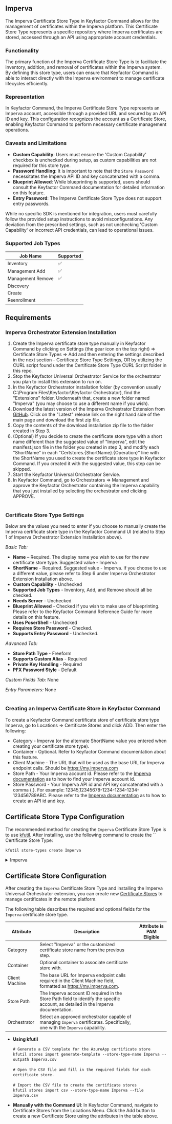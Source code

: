 ## Imperva

The Imperva Certificate Store Type in Keyfactor Command allows for the management of certificates within the Imperva platform. This Certificate Store Type represents a specific repository where Imperva certificates are stored, accessed through an API using appropriate account credentials.

### Functionality
The primary function of the Imperva Certificate Store Type is to facilitate the inventory, addition, and removal of certificates within the Imperva system. By defining this store type, users can ensure that Keyfactor Command is able to interact directly with the Imperva environment to manage certificate lifecycles efficiently.

### Representation
In Keyfactor Command, the Imperva Certificate Store Type represents an Imperva account, accessible through a provided URL and secured by an API ID and key. This configuration recognizes the account as a Certificate Store, enabling Keyfactor Command to perform necessary certificate management operations.

### Caveats and Limitations
- **Custom Capability**: Users must ensure the 'Custom Capability' checkbox is unchecked during setup, as custom capabilities are not required for this store type.
- **Password Handling**: It is important to note that the `Store Password` necessitates the Imperva API ID and key concatenated with a comma.
- **Blueprint Allowed**: While blueprinting is supported, users should consult the Keyfactor Command documentation for detailed information on this feature.
- **Entry Password**: The Imperva Certificate Store Type does not support entry passwords.

While no specific SDK is mentioned for integration, users must carefully follow the provided setup instructions to avoid misconfigurations. Any deviation from the prescribed settings, such as not unchecking 'Custom Capability' or incorrect API credentials, can lead to operational issues.



### Supported Job Types

| Job Name | Supported |
| -------- | --------- |
| Inventory | ✅ |
| Management Add | ✅ |
| Management Remove | ✅ |
| Discovery |  |
| Create |  |
| Reenrollment |  |

## Requirements

### Imperva Orchestrator Extension Installation
1. Create the Imperva certificate store type manually in Keyfactor Command by clicking on Settings (the gear icon on the top right) => Certificate Store Types => Add and then entering the settings described in the next section - Certificate Store Type Settings, OR by utilizing the CURL script found under the Certificate Store Type CURL Script folder in this repo. 
2. Stop the Keyfactor Universal Orchestrator Service for the orchestrator you plan to install this extension to run on.
3. In the Keyfactor Orchestrator installation folder (by convention usually C:\Program Files\Keyfactor\Keyfactor Orchestrator), find the "Extensions" folder. Underneath that, create a new folder named "Imperva" (you may choose to use a different name if you wish).
4. Download the latest version of the Imperva Orchestrator Extension from [GitHub](https://github.com/Keyfactor/imperva-orchestrator).  Click on the "Latest" release link on the right hand side of the main page and download the first zip file.
5. Copy the contents of the download installation zip file to the folder created in Step 3.
6. (Optional) If you decide to create the certificate store type with a short name different than the suggested value of "Imperva", edit the manifest.json file in the folder you created in step 3, and modify each "ShortName" in each "Certstores.{ShortName}.{Operation}" line with the ShortName you used to create the certificate store type in Keyfactor Command.  If you created it with the suggested value, this step can be skipped.
7. Start the Keyfactor Universal Orchestrator Service.
8. In Keyfactor Command, go to Orchestrators => Management and approve the Keyfactor Orchestrator containing the Imperva capability that you just installed by selecting the orchestrator and clicking APPROVE.
&nbsp;  
&nbsp;

### Certificate Store Type Settings
Below are the values you need to enter if you choose to manually create the Imperva certificate store type in the Keyfactor Command UI (related to Step 1 of Imperva Orchestrator Extension Installation above).  

*Basic Tab:*
- **Name** – Required. The display name you wish to use for the new certificate store type.  Suggested value - Imperva
- **ShortName** - Required. Suggested value - Imperva.  If you choose to use a different value, please refer to Step 6 under Imperva Orchestrator Extension Installation above.
- **Custom Capability** - Unchecked
- **Supported Job Types** - Inventory, Add, and Remove should all be checked.
- **Needs Server** - Unchecked
- **Blueprint Allowed** - Checked if you wish to make use of blueprinting.  Please refer to the Keyfactor Command Reference Guide for more details on this feature.
- **Uses PoserShell** - Unchecked
- **Requires Store Password** - Checked.
- **Supports Entry Password** - Unchecked.  

*Advanced Tab:*  
- **Store Path Type** - Freeform
- **Supports Custom Alias** - Required
- **Private Key Handling** - Required
- **PFX Password Style** - Default  

*Custom Fields Tab:*
None

*Entry Parameters:*
None
&nbsp;  
&nbsp;

### Creating an Imperva Certificate Store in Keyfactor Command
To create a Keyfactor Command certificate store of certificate store type Imperva, go to Locations => Certificate Stores and click ADD.  Then enter the following:  
- Category - Imperva (or the alternate ShortName value you entered when creating your certificate store type).
- Container - Optional.  Refer to Keyfactor Command documentation about this feature.
- Client Machine - The URL that will be used as the base URL for Imperva endpoint calls.  Should be https://my.imperva.com
- Store Path - Your Imperva account id.  Please refer to the [Imperva documentation](https://docs.imperva.com/howto/bd68301b) as to how to find your Imperva account id.
- Store Password - Your Imperva API id and API key concatenated with a comma (,}.  For example: 12345,12345678-1234-1234-1234-123456789ABC.  Please refer to the [Imperva documentation](https://docs.imperva.com/bundle/cloud-application-security/page/settings/api-keys.htm#:~:text=In%20the%20Cloud%20Security%20Console%20top%20menu%20bar%2C%20click%20Account,to%20create%20a%20new%20key.) as to how to create an API id and key.



## Certificate Store Type Configuration

The recommended method for creating the `Imperva` Certificate Store Type is to use [kfutil](https://github.com/Keyfactor/kfutil). After installing, use the following command to create the `` Certificate Store Type:

```shell
kfutil store-types create Imperva
```

<details><summary>Imperva</summary>

Create a store type called `Imperva` with the attributes in the tables below:

### Basic Tab
| Attribute | Value | Description |
| --------- | ----- | ----- |
| Name | Imperva | Display name for the store type (may be customized) |
| Short Name | Imperva | Short display name for the store type |
| Capability | Imperva | Store type name orchestrator will register with. Check the box to allow entry of value |
| Supported Job Types (check the box for each) | Add, Discovery, Remove | Job types the extension supports |
| Supports Add | ✅ | Check the box. Indicates that the Store Type supports Management Add |
| Supports Remove | ✅ | Check the box. Indicates that the Store Type supports Management Remove |
| Supports Discovery |  |  Indicates that the Store Type supports Discovery |
| Supports Reenrollment |  |  Indicates that the Store Type supports Reenrollment |
| Supports Create |  |  Indicates that the Store Type supports store creation |
| Needs Server |  | Determines if a target server name is required when creating store |
| Blueprint Allowed |  | Determines if store type may be included in an Orchestrator blueprint |
| Uses PowerShell |  | Determines if underlying implementation is PowerShell |
| Requires Store Password | ✅ | Determines if a store password is required when configuring an individual store. |
| Supports Entry Password |  | Determines if an individual entry within a store can have a password. |

The Basic tab should look like this:

![Imperva Basic Tab](../docsource/images/Imperva-basic-store-type-dialog.png)

### Advanced Tab
| Attribute | Value | Description |
| --------- | ----- | ----- |
| Supports Custom Alias | Required | Determines if an individual entry within a store can have a custom Alias. |
| Private Key Handling | Required | This determines if Keyfactor can send the private key associated with a certificate to the store. Required because IIS certificates without private keys would be invalid. |
| PFX Password Style | Default | 'Default' - PFX password is randomly generated, 'Custom' - PFX password may be specified when the enrollment job is created (Requires the Allow Custom Password application setting to be enabled.) |

The Advanced tab should look like this:

![Imperva Advanced Tab](../docsource/images/Imperva-advanced-store-type-dialog.png)

### Custom Fields Tab
Custom fields operate at the certificate store level and are used to control how the orchestrator connects to the remote target server containing the certificate store to be managed. The following custom fields should be added to the store type:

| Name | Display Name | Type | Default Value/Options | Required | Description |
| ---- | ------------ | ---- | --------------------- | -------- | ----------- |


The Custom Fields tab should look like this:

![Imperva Custom Fields Tab](../docsource/images/Imperva-custom-fields-store-type-dialog.png)



</details>

## Certificate Store Configuration

After creating the `Imperva` Certificate Store Type and installing the Imperva Universal Orchestrator extension, you can create new [Certificate Stores](https://software.keyfactor.com/Core-OnPrem/Current/Content/ReferenceGuide/Certificate%20Stores.htm?Highlight=certificate%20store) to manage certificates in the remote platform.

The following table describes the required and optional fields for the `Imperva` certificate store type.

| Attribute | Description | Attribute is PAM Eligible |
| --------- | ----------- | ------------------------- |
| Category | Select "Imperva" or the customized certificate store name from the previous step. | |
| Container | Optional container to associate certificate store with. | |
| Client Machine | The base URL for Imperva endpoint calls required in the Client Machine field, formatted as https://my.imperva.com. | |
| Store Path | The Imperva account ID required in the Store Path field to identify the specific account, as detailed in the Imperva documentation. | |
| Orchestrator | Select an approved orchestrator capable of managing `Imperva` certificates. Specifically, one with the `Imperva` capability. | |

* **Using kfutil**

    ```shell
    # Generate a CSV template for the AzureApp certificate store
    kfutil stores import generate-template --store-type-name Imperva --outpath Imperva.csv

    # Open the CSV file and fill in the required fields for each certificate store.

    # Import the CSV file to create the certificate stores
    kfutil stores import csv --store-type-name Imperva --file Imperva.csv
    ```

* **Manually with the Command UI**: In Keyfactor Command, navigate to Certificate Stores from the Locations Menu. Click the Add button to create a new Certificate Store using the attributes in the table above.